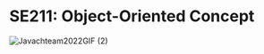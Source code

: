 # SE211: Object-Oriented Concept
![Javachteam2022GIF (2)](https://user-images.githubusercontent.com/104686222/201942574-a49d3cdd-9a57-433a-a1cf-f5c06376e2b3.gif)


